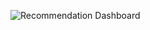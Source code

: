 ![Recommendation Dashboard](https://github.com/xChrisMo/IBM_Recommendation_Engine/blob/main/Screenshot%202024-09-01%20at%2018.53.02.png)


